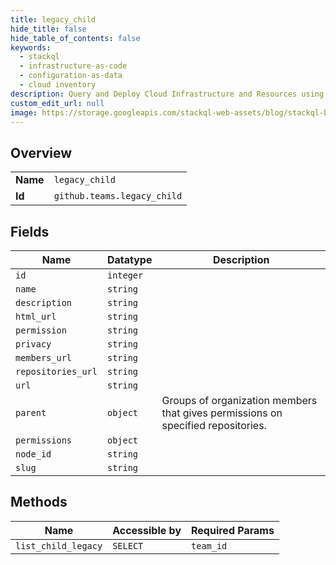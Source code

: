```yaml
---
title: legacy_child
hide_title: false
hide_table_of_contents: false
keywords:
  - stackql
  - infrastructure-as-code
  - configuration-as-data
  - cloud inventory
description: Query and Deploy Cloud Infrastructure and Resources using SQL
custom_edit_url: null
image: https://storage.googleapis.com/stackql-web-assets/blog/stackql-blog-post-featured-image.png
---
```

  
    

## Overview
<table><tbody>
<tr><td><b>Name</b></td><td><code>legacy_child</code></td></tr>
<tr><td><b>Id</b></td><td><code>github.teams.legacy_child</code></td></tr>
</tbody></table>

## Fields
| Name | Datatype | Description |
| ---- | -------- | ----------- |
| `id` | `integer` |  |
| `name` | `string` |  |
| `description` | `string` |  |
| `html_url` | `string` |  |
| `permission` | `string` |  |
| `privacy` | `string` |  |
| `members_url` | `string` |  |
| `repositories_url` | `string` |  |
| `url` | `string` |  |
| `parent` | `object` | Groups of organization members that gives permissions on specified repositories. |
| `permissions` | `object` |  |
| `node_id` | `string` |  |
| `slug` | `string` |  |
## Methods
| Name | Accessible by | Required Params |
| ---- | ------------- | --------------- |
| `list_child_legacy` | `SELECT` | `team_id` |
